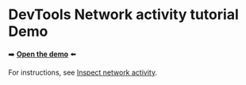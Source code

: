# DevTools Network activity tutorial Demo
<!--
tab-title: __
top-of-page title: __
-->

➡️ **[Open the demo](https://microsoftedge.github.io/Demos/network-tutorial/)** ⬅️

For instructions, see [Inspect network activity](https://learn.microsoft.com/microsoft-edge/devtools/network/).
